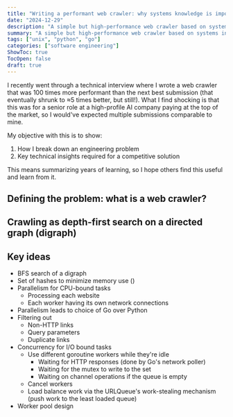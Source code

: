 ```yaml
---
title: "Writing a performant web crawler: why systems knowledge is important"
date: "2024-12-29"
description: "A simple but high-performance web crawler based on systems insights"
summary: "A simple but high-performance web crawler based on systems insights"
tags: ["unix", "python", "go"]
categories: ["software engineering"]
ShowToc: true
TocOpen: false
draft: true
---
```


I recently went through a technical interview where I wrote a web crawler that was 100 times more performant than the next best submission (that eventually shrunk to ≈5 times better, but still!). What I find shocking is that this was for a senior role at a high-profile AI company paying at the top of the market, so I would've expected multiple submissions comparable to mine.

My objective with this is to show:

1. How I break down an engineering problem
2. Key technical insights required for a competitive solution

This means summarizing years of learning, so I hope others find this useful and learn from it.

## Defining the problem: what is a web crawler?

## Crawling as depth-first search on a directed graph (digraph)

## Key ideas

- BFS search of a digraph
- Set of hashes to minimize memory use ()
- Parallelism for CPU-bound tasks
  - Processing each website
  - Each worker having its own network connections
- Parallelism leads to choice of Go over Python
- Filtering out
  - Non-HTTP links
  - Query parameters
  - Duplicate links
- Concurrency for I/O bound tasks
  - Use different goroutine workers while they're idle
    - Waiting for HTTP responses (done by Go's network poller)
    - Waiting for the mutex to write to the set
    - Waiting on channel operations if the queue is empty
  - Cancel workers
  - Load balance work via the URLQueue's work-stealing mechanism (push work to the least loaded queue)
- Worker pool design
